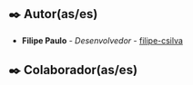 <!--- <h1 align="center"> Grupo de estudos - Discord de alunos </h1>
<h3 align="center">Desenvolvimento de projetos de estudos na plataforma .NET e linguagem C#. 😄</h3>

## 📚 Sobre o projeto

O projeto tem como objetivo criar uma aplicação bancária, onde o usuário poderá criar uma conta, fazer depósitos, transferências e saques. O projeto está sendo desenvolvido em grupo, com o objetivo de compartilhar conhecimentos e experiências.

## 📝 Conteúdo

- [Sobre o projeto](#-sobre-o-projeto)

## Configuração do ambiente

### 📋 Pré-requisitos

- [.NET 7.0](https://dotnet.microsoft.com/download/dotnet/7.0)
- [Sql Server](https://www.microsoft.com/pt-br/sql-server/sql-server-downloads)

### 🎲 Configuração do banco de dados

A configuração do banco de dados é feita através do arquivo appsettings.json, que fica na raiz do projeto. O arquivo já está configurado para o banco de dados **Sql Server** local, mas caso queira utilizar outro banco de dados, basta alterar a string de conexão.

```json
"ConnectionStrings": {
    "ByteBankConnection": "Server=(localdb)\\mssqllocaldb;Database=bytebank;Trusted_Connection=True;MultipleActiveResultSets=true"
}
```

### 🐱‍👤 Configuração Token JWT

A configuração adicionais para implementação da segurança da API através de Token JWT é feita através do arquivo appsettings.json, que fica na raiz do projeto.

```appsettings
"JWTKey": {
    "key": "Chave complexa criada manualmente"
  },
  "JWTTokenConfiguration": {
    "Audience": "xxxxxxx",
    "Issuer": "xxxxx",
    "ExpireHours": 6
  }
```

## 🚀 Como executar o projeto

```bash
# Clone este repositório
$ git clone https://github.com/bessax/GrupoDeEstudosC-.git

# Acesse a pasta do projeto no terminal/cmd
$ cd GrupoDeEstudosC-

# Execute a aplicação em modo de desenvolvimento
$ dotnet run

# O servidor inciará na porta:5039 - acesse http://localhost:5039
```

## 🛠 Tecnologias

As seguintes ferramentas foram usadas na construção do projeto:

- [C#](https://docs.microsoft.com/pt-br/dotnet/csharp/) - Linguagem
- [.NET](https://docs.microsoft.com/pt-br/dotnet/) - Framework
- [Entity Framework Core](https://docs.microsoft.com/pt-br/ef/core/) - ORM
- [Swagger](https://swagger.io/) - Documentação da API
- [Identity ASP.NET Core](https://learn.microsoft.com/pt-br/aspnet/core/security/authentication/identity?view=aspnetcore-7.0&tabs=visual-studio) - Documentação Identity no ASP.NET Core

<!-- Author -->

## ✒️ Autor(as/es)

- **Filipe Paulo** - _Desenvolvedor_ - [filipe-csilva](https://github.com/filipe-csilva)

<!-- Colaboradores -->

## ✒️ Colaborador(as/es)



